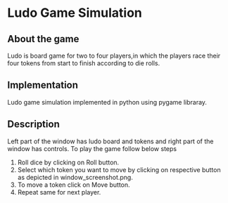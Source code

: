 # Ludo Game Simulation
## About the game
Ludo is board game for two to four players,in which the players race their four tokens from start to
finish according to die rolls.

## Implementation
Ludo game simulation implemented in python using pygame libraray. 

##  Description
Left part of the window has ludo board and tokens and right part of the window has controls. To play the game follow below steps<br />
1. Roll dice by clicking on Roll button.<br />
2. Select which token you want to move by clicking on respective button as depicted in window_screenshot.png.<br />
3. To move a token click on Move button.<br />
4. Repeat same for next player.<br />


